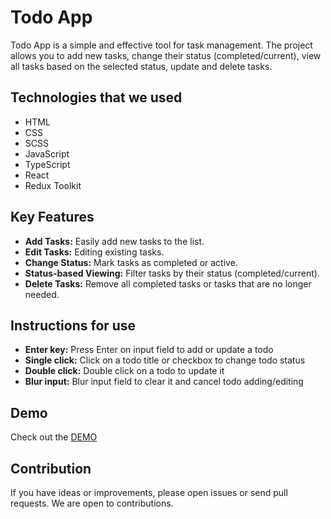 # Todo App

Todo App is a simple and effective tool for task management. The project allows you to add new tasks, change their status (completed/current), view all tasks based on the selected status, update and delete tasks.

## Technologies that we used
- HTML
- CSS
- SCSS
- JavaScript
- TypeScript
- React
- Redux Toolkit

## Key Features
- **Add Tasks:** Easily add new tasks to the list.
- **Edit Tasks:** Editing existing tasks.
- **Change Status:** Mark tasks as completed or active.
- **Status-based Viewing:** Filter tasks by their status (completed/current).
- **Delete Tasks:** Remove all completed tasks or tasks that are no longer needed.

## Instructions for use
- **Enter key:** Press Enter on input field to add or update a todo
- **Single click:** Click on a todo title or checkbox to change todo status
- **Double click:** Double click on a todo to update it
- **Blur input:** Blur input field to clear it and cancel todo adding/editing

## Demo
Check out the [DEMO](https://o-drozzdyk.github.io/PR-Volt-test-task/)

## Contribution
If you have ideas or improvements, please open issues or send pull requests. We are open to contributions.

